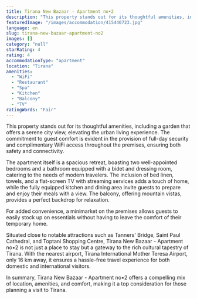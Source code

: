 ```yaml
---
title: Tirana New Bazaar - Apartment no•2
description: "This property stands out for its thoughtful amenities, including a garden that offers a serene city view, elevating the urban living experience."
featuredImage: "/images/accommodation/415440723.jpg"
language: en
slug: tirana-new-bazaar-apartment-no2
images: []
category: "null"
starRating: 4
rating: 4
accommodationType: "apartment"
location: "Tirana"
amenities:
  - "WiFi"
  - "Restaurant"
  - "Spa"
  - "Kitchen"
  - "Balcony"
  - "TV"
ratingWords: "Fair"
---
```


This property stands out for its thoughtful amenities, including a garden that offers a serene city view, elevating the urban living experience. The commitment to guest comfort is evident in the provision of full-day security and complimentary WiFi access throughout the premises, ensuring both safety and connectivity.

The apartment itself is a spacious retreat, boasting two well-appointed bedrooms and a bathroom equipped with a bidet and dressing room, catering to the needs of modern travelers. The inclusion of bed linen, towels, and a flat-screen TV with streaming services adds a touch of home, while the fully equipped kitchen and dining area invite guests to prepare and enjoy their meals with a view. The balcony, offering mountain vistas, provides a perfect backdrop for relaxation.

For added convenience, a minimarket on the premises allows guests to easily stock up on essentials without having to leave the comfort of their temporary home.

Situated close to notable attractions such as Tanners' Bridge, Saint Paul Cathedral, and Toptani Shopping Centre, Tirana New Bazaar - Apartment no•2 is not just a place to stay but a gateway to the rich cultural tapestry of Tirana. With the nearest airport, Tirana International Mother Teresa Airport, only 16 km away, it ensures a hassle-free travel experience for both domestic and international visitors.

In summary, Tirana New Bazaar - Apartment no•2 offers a compelling mix of location, amenities, and comfort, making it a top consideration for those planning a visit to Tirana.

